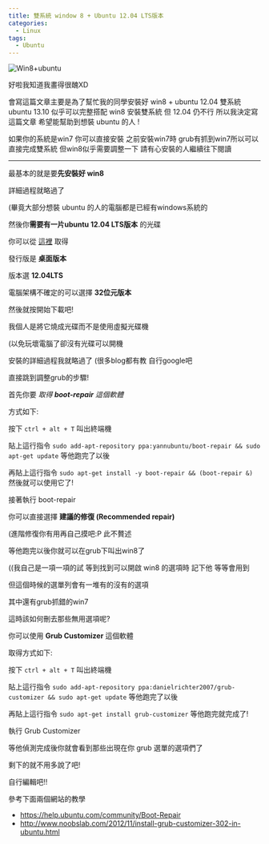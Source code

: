 ```yaml
---
title: 雙系統 window 8 + Ubuntu 12.04 LTS版本
categories:
  - Linux
tags:
  - Ubuntu
---
```


![Win8+ubuntu](https://farm3.staticflickr.com/2908/14020836235_daa6aab161.jpg)

好啦我知道我畫得很醜XD

會寫這篇文章主要是為了幫忙我的同學安裝好 win8 + ubuntu 12.04 雙系統
ubuntu 13.10 似乎可以完整搭配 win8 安裝雙系統
但 12.04 仍不行 所以我決定寫這篇文章 希望能幫助到想裝 ubuntu 的人 !

如果你的系統是win7 你可以直接安裝
之前安裝win7時 grub有抓到win7所以可以直接完成雙系統
但win8似乎需要調整一下 請有心安裝的人繼續往下閱讀

<hr />

最基本的就是要**先安裝好 win8**

詳細過程就略過了

(畢竟大部分想裝 ubuntu 的人的電腦都是已經有windows系統的

然後你**需要有一片ubuntu 12.04 LTS版本** 的光碟

你可以從 [這裡](http://www.ubuntu-tw.org/modules/tinyd0/) 取得

發行版是 **桌面版本**

版本選 **12.04LTS**

電腦架構不確定的可以選擇 **32位元版本**

然後就按開始下載吧!

我個人是將它燒成光碟而不是使用虛擬光碟機

(以免玩壞電腦了卻沒有光碟可以開機

安裝的詳細過程我就略過了 (很多blog都有教 自行google吧

直接跳到調整grub的步驟!

首先你要 *取得 **boot-repair** 這個軟體*

方式如下:

按下 `ctrl + alt + T` 叫出終端機

貼上這行指令
`sudo add-apt-repository ppa:yannubuntu/boot-repair && sudo apt-get update`
等他跑完了以後

再貼上這行指令
`sudo apt-get install -y boot-repair && (boot-repair &)`
然後就可以使用它了!

接著執行 boot-repair

你可以直接選擇 **建議的修復 (Recommended repair)**

(進階修復你有用再自己摸吧:P 此不贅述

等他跑完以後你就可以在grub下叫出win8了

((我自己是一項一項的試 等到找到可以開啟 win8 的選項時 記下他 等等會用到

但這個時候的選單列會有一堆有的沒有的選項

其中還有grub抓錯的win7

這時該如何刪去那些無用選項呢?

你可以使用 **Grub Customizer** 這個軟體

取得方式如下:

按下 `ctrl + alt + T` 叫出終端機

貼上這行指令
`sudo add-apt-repository ppa:danielrichter2007/grub-customizer && sudo apt-get update`
等他跑完了以後

再貼上這行指令
`sudo apt-get install grub-customizer`
等他跑完就完成了!


執行 Grub Customizer

等他偵測完成後你就會看到那些出現在你 grub 選單的選項們了

剩下的就不用多說了吧!

自行編輯吧!!


參考下面兩個網站的教學

- <https://help.ubuntu.com/community/Boot-Repair>
- <http://www.noobslab.com/2012/11/install-grub-customizer-302-in-ubuntu.html>
